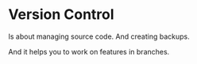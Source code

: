 Version Control
===============

Is about managing source code. And creating backups.

And it helps you to work on features in branches.

